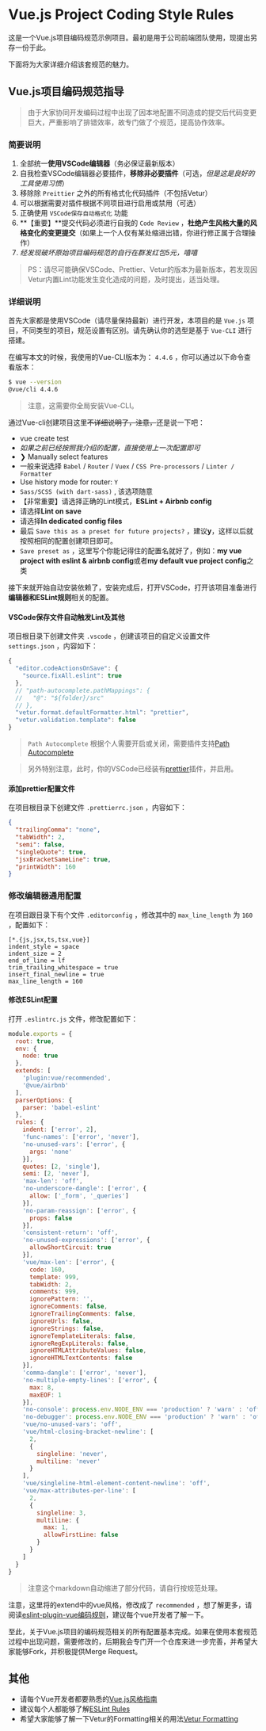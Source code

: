 # Vue.js Project Coding Style Rules

这是一个Vue.js项目编码规范示例项目。最初是用于公司前端团队使用，现提出另存一份于此。

下面将为大家详细介绍该套规范的魅力。

## Vue.js项目编码规范指导

> 由于大家协同开发编码过程中出现了因本地配置不同造成的提交后代码变更巨大，严重影响了排错效率，故专门做了个规范，提高协作效率。

### 简要说明

1. 全部统一**使用VSCode编辑器**（务必保证最新版本）
2. 自我检查VSCode编辑器必要插件，**移除非必要插件**（可选，*但是这是良好的工具使用习惯*）
3. 移除除 `Preittier` 之外的所有格式化代码插件（不包括Vetur）
4. 可以根据需要对插件根据不同项目进行启用或禁用（可选）
5. 正确使用 `VSCode保存自动格式化` 功能
6. **【重要】**提交代码必须进行自我的 `Code Review` ，**杜绝产生风格大量的风格变化的变更提交**（如果上一个人仅有某处缩进出错，你进行修正属于合理操作）
7. *经发现破坏原始项目编码规范的自行在群发红包5元，嘻嘻*

> PS：请尽可能确保VSCode、Prettier、Vetur的版本为最新版本，若发现因Vetur内置Lint功能发生变化造成的问题，及时提出，适当处理。

### 详细说明

首先大家都是使用VSCode（请尽量保持最新）进行开发，本项目的是 `Vue.js` 项目，不同类型的项目，规范设置有区别。请先确认你的选型是基于 `Vue-CLI` 进行搭建。

在编写本文的时候，我使用的Vue-CLI版本为： `4.4.6` ，你可以通过以下命令查看版本：

``` bash
$ vue --version
@vue/cli 4.4.6
```

> 注意，这需要你全局安装Vue-CLI。

通过Vue-cli创建项目这里~~不详细说明了，注意，~~还是说一下吧：

* vue create test
* _如果之前已经按照我介绍的配置，直接使用上一次配置即可_
* ❯ Manually select features
* 一般来说选择 `Babel` / `Router` / `Vuex` / `CSS Pre-processors` / `Linter / Formatter`
* Use history mode for router: `Y`
* `Sass/SCSS (with dart-sass)` , 该选项随意
* 【非常重要】请选择正确的Lint模式，**ESLint + Airbnb config**
* 请选择**Lint on save**
* 请选择**In dedicated config files**
* 最后 `Save this as a preset for future projects?` ，建议**y**，这样以后就按照相同的配置创建项目即可。
* `Save preset as` ，这里写个你能记得住的配置名就好了，例如：**my vue project with eslint & airbnb config**或者**my default vue project config**之类

接下来就开始自动安装依赖了，安装完成后，打开VSCode，打开该项目准备进行**编辑器和ESLint规则**相关的配置。

#### VSCode保存文件自动触发Lint及其他

项目根目录下创建文件夹 `.vscode` ，创建该项目的自定义设置文件 `settings.json` ，内容如下：

``` js
{
  "editor.codeActionsOnSave": {
    "source.fixAll.eslint": true
  },
  // "path-autocomplete.pathMappings": {
  //   "@": "${folder}/src"
  // },
  "vetur.format.defaultFormatter.html": "prettier",
  "vetur.validation.template": false
}
```

> `Path Autocomplete` 根据个人需要开启或关闭，需要插件支持[Path Autocomplete](https://marketplace.visualstudio.com/items?itemName=ionutvmi.path-autocomplete)

> 另外特别注意，此时，你的VSCode已经装有[prettier](https://marketplace.visualstudio.com/items?itemName=esbenp.prettier-vscode)插件，并启用。

#### 添加prettier配置文件

在项目根目录下创建文件 `.prettierrc.json` ，内容如下：

``` json
{
  "trailingComma": "none",
  "tabWidth": 2,
  "semi": false,
  "singleQuote": true,
  "jsxBracketSameLine": true,
  "printWidth": 160
}
```

### 修改编辑器通用配置

在项目跟目录下有个文件 `.editorconfig` ，修改其中的 `max_line_length` 为 `160` ，配置如下：

```
[*.{js,jsx,ts,tsx,vue}]
indent_style = space
indent_size = 2
end_of_line = lf
trim_trailing_whitespace = true
insert_final_newline = true
max_line_length = 160
```

#### 修改ESLint配置

打开 `.eslintrc.js` 文件，修改配置如下：

``` js
module.exports = {
  root: true,
  env: {
    node: true
  },
  extends: [
    'plugin:vue/recommended',
    '@vue/airbnb'
  ],
  parserOptions: {
    parser: 'babel-eslint'
  },
  rules: {
    indent: ['error', 2],
    'func-names': ['error', 'never'],
    'no-unused-vars': ['error', {
      args: 'none'
    }],
    quotes: [2, 'single'],
    semi: [2, 'never'],
    'max-len': 'off',
    'no-underscore-dangle': ['error', {
      allow: ['_form', '_queries']
    }],
    'no-param-reassign': ['error', {
      props: false
    }],
    'consistent-return': 'off',
    'no-unused-expressions': ['error', {
      allowShortCircuit: true
    }],
    'vue/max-len': ['error', {
      code: 160,
      template: 999,
      tabWidth: 2,
      comments: 999,
      ignorePattern: '',
      ignoreComments: false,
      ignoreTrailingComments: false,
      ignoreUrls: false,
      ignoreStrings: false,
      ignoreTemplateLiterals: false,
      ignoreRegExpLiterals: false,
      ignoreHTMLAttributeValues: false,
      ignoreHTMLTextContents: false
    }],
    'comma-dangle': ['error', 'never'],
    'no-multiple-empty-lines': ['error', {
      max: 8,
      maxEOF: 1
    }],
    'no-console': process.env.NODE_ENV === 'production' ? 'warn' : 'off',
    'no-debugger': process.env.NODE_ENV === 'production' ? 'warn' : 'off',
    'vue/no-unused-vars': 'off',
    'vue/html-closing-bracket-newline': [
      2,
      {
        singleline: 'never',
        multiline: 'never'
      }
    ],
    'vue/singleline-html-element-content-newline': 'off',
    'vue/max-attributes-per-line': [
      2,
      {
        singleline: 3,
        multiline: {
          max: 1,
          allowFirstLine: false
        }
      }
    ]
  }
}
```

> 注意这个markdown自动缩进了部分代码，请自行按规范处理。

注意，这里将的extend中的vue风格，修改成了 `recommended` ，想了解更多，请阅读[eslint-plugin-vue编码规则](https://eslint.vuejs.org/rules/)，建议每个vue开发者了解一下。

至此，关于Vue.js项目的编码规范相关的所有配置基本完成。如果在使用本套规范过程中出现问题，需要修改的，后期我会专门开一个仓库来进一步完善，并希望大家能够Fork，并积极提供Merge Request。

## 其他

* 请每个Vue开发者都要熟悉的[Vue.js风格指南](https://cn.vuejs.org/v2/style-guide/)
* 建议每个人都能够了解[ESLint Rules](https://eslint.org/docs/rules/)
* 希望大家能够了解一下Vetur的Formatting相关的用法[Vetur Formatting](https://vuejs.github.io/vetur/formatting.html)
